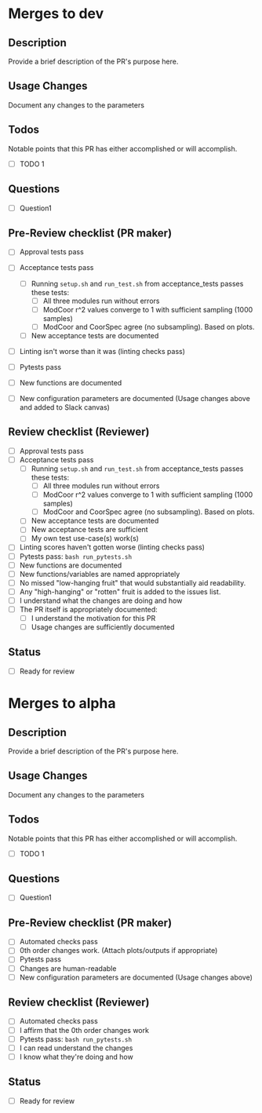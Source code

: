 # Merges to dev
## Description
Provide a brief description of the PR's purpose here.

## Usage Changes
Document any changes to the parameters

## Todos
Notable points that this PR has either accomplished or will accomplish.
  - [ ] TODO 1

## Questions
- [ ] Question1

## Pre-Review checklist (PR maker)
- [ ] Approval tests pass
- [ ] Acceptance tests pass
    - [ ] Running `setup.sh` and `run_test.sh` from acceptance_tests passes these tests:
      - [ ] All three modules run without errors 
      - [ ] ModCoor r^2 values converge to 1 with sufficient sampling (1000 samples)
      - [ ] ModCoor and CoorSpec agree (no subsampling). Based on plots.
    - [ ] New acceptance tests are documented 
- [ ] Linting isn't worse than it was (linting checks pass)
- [ ] Pytests pass
- [ ] New functions are documented
- [ ] New configuration parameters are documented (Usage changes above and added to Slack canvas)


## Review checklist (Reviewer)
- [ ] Approval tests pass
- [ ] Acceptance tests pass
    - [ ] Running `setup.sh` and `run_test.sh` from acceptance_tests passes these tests:
      - [ ] All three modules run without errors 
      - [ ] ModCoor r^2 values converge to 1 with sufficient sampling (1000 samples)
      - [ ] ModCoor and CoorSpec agree (no subsampling). Based on plots.
    - [ ] New acceptance tests are documented 
    - [ ] New acceptance tests are sufficient
    - [ ] My own test use-case(s) work(s)
- [ ] Linting scores haven't gotten worse (linting checks pass)
- [ ] Pytests pass: `bash run_pytests.sh`
- [ ] New functions are documented 
- [ ] New functions/variables are named appropriately
- [ ] No missed "low-hanging fruit" that would substantially aid readability.
- [ ] Any "high-hanging" or "rotten" fruit is added to the issues list.
- [ ] I understand what the changes are doing and how
- [ ] The PR itself is appropriately documented:
    - [ ] I understand the motivation for this PR
    - [ ] Usage changes are sufficiently documented

## Status
- [ ] Ready for review


# Merges to alpha
## Description
Provide a brief description of the PR's purpose here.

## Usage Changes
Document any changes to the parameters

## Todos
Notable points that this PR has either accomplished or will accomplish.
  - [ ] TODO 1

## Questions
- [ ] Question1

## Pre-Review checklist (PR maker)
- [ ] Automated checks pass
- [ ] 0th order changes work. (Attach plots/outputs if appropriate)
- [ ] Pytests pass
- [ ] Changes are human-readable
- [ ] New configuration parameters are documented (Usage changes above)

## Review checklist (Reviewer)
- [ ] Automated checks pass
- [ ] I affirm that the 0th order changes work
- [ ] Pytests pass: `bash run_pytests.sh`
- [ ] I can read understand the changes
- [ ] I know what they're doing and how

## Status
- [ ] Ready for review
